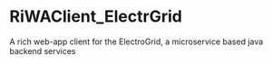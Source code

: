 # RiWAClient_ElectrGrid
A rich web-app client for the ElectroGrid, a microservice based java backend services

